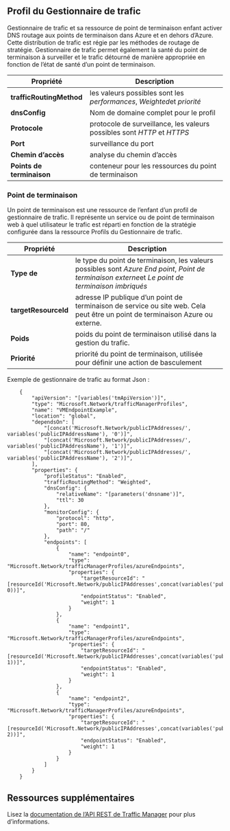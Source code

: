 ## <a name="traffic-manager-profile"></a>Profil du Gestionnaire de trafic

Gestionnaire de trafic et sa ressource de point de terminaison enfant activer DNS routage aux points de terminaison dans Azure et en dehors d’Azure. Cette distribution de trafic est régie par les méthodes de routage de stratégie. Gestionnaire de trafic permet également la santé du point de terminaison à surveiller et le trafic détourné de manière appropriée en fonction de l’état de santé d’un point de terminaison. 

| Propriété | Description |
|---|---|
|**trafficRoutingMethod**| les valeurs possibles sont les *performances*, *Weighted*et *priorité* | 
| **dnsConfig** | Nom de domaine complet pour le profil | 
| **Protocole** | protocole de surveillance, les valeurs possibles sont *HTTP* et *HTTPS*|
| **Port** | surveillance du port |  
| **Chemin d’accès** | analyse du chemin d’accès |
| **Points de terminaison** |  conteneur pour les ressources du point de terminaison | 

### <a name="endpoint"></a>Point de terminaison 

Un point de terminaison est une ressource de l’enfant d’un profil de gestionnaire de trafic. Il représente un service ou de point de terminaison web à quel utilisateur le trafic est réparti en fonction de la stratégie configurée dans la ressource Profils du Gestionnaire de trafic. 

| Propriété | Description | 
|---|---| 
| **Type de** |  le type du point de terminaison, les valeurs possibles sont *Azure End point*, *Point de terminaison externe*et *Le point de terminaison imbriqués* | 
| **targetResourceId** |  adresse IP publique d’un point de terminaison de service ou site web. Cela peut être un point de terminaison Azure ou externe. | 
| **Poids** | poids du point de terminaison utilisé dans la gestion du trafic. | 
| **Priorité** | priorité du point de terminaison, utilisée pour définir une action de basculement |

Exemple de gestionnaire de trafic au format Json : 


        {
            "apiVersion": "[variables('tmApiVersion')]",
            "type": "Microsoft.Network/trafficManagerProfiles",
            "name": "VMEndpointExample",
            "location": "global",
            "dependsOn": [
                "[concat('Microsoft.Network/publicIPAddresses/', variables('publicIPAddressName'), '0')]",
                "[concat('Microsoft.Network/publicIPAddresses/', variables('publicIPAddressName'), '1')]",
                "[concat('Microsoft.Network/publicIPAddresses/', variables('publicIPAddressName'), '2')]",
            ],
            "properties": {
                "profileStatus": "Enabled",
                "trafficRoutingMethod": "Weighted",
                "dnsConfig": {
                    "relativeName": "[parameters('dnsname')]",
                    "ttl": 30
                },
                "monitorConfig": {
                    "protocol": "http",
                    "port": 80,
                    "path": "/"
                },
                "endpoints": [
                    {
                        "name": "endpoint0",
                        "type": "Microsoft.Network/trafficManagerProfiles/azureEndpoints",
                        "properties": {
                            "targetResourceId": "[resourceId('Microsoft.Network/publicIPAddresses',concat(variables('publicIPAddressName'), 0))]",
                            "endpointStatus": "Enabled",
                            "weight": 1
                        }
                    },
                    {
                        "name": "endpoint1",
                        "type": "Microsoft.Network/trafficManagerProfiles/azureEndpoints",
                        "properties": {
                            "targetResourceId": "[resourceId('Microsoft.Network/publicIPAddresses',concat(variables('publicIPAddressName'), 1))]",
                            "endpointStatus": "Enabled",
                            "weight": 1
                        }
                    },
                    {
                        "name": "endpoint2",
                        "type": "Microsoft.Network/trafficManagerProfiles/azureEndpoints",
                        "properties": {
                            "targetResourceId": "[resourceId('Microsoft.Network/publicIPAddresses',concat(variables('publicIPAddressName'), 2))]",
                            "endpointStatus": "Enabled",
                            "weight": 1
                        }
                    }
                ]
            }
        }

 
## <a name="additional-resources"></a>Ressources supplémentaires

Lisez la [documentation de l’API REST de Traffic Manager](https://msdn.microsoft.com/library/azure/mt163664.aspx) pour plus d’informations.

